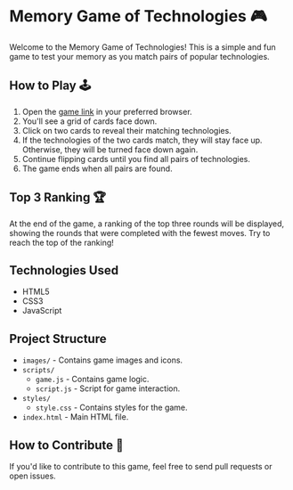 # Memory Game of Technologies 🎮

Welcome to the Memory Game of Technologies! This is a simple and fun game to test your memory as you match pairs of popular technologies.

## How to Play 🕹️

1. Open the [game link](https://eduardapontel.github.io/memory-game/) in your preferred browser.
2. You'll see a grid of cards face down.
3. Click on two cards to reveal their matching technologies.
4. If the technologies of the two cards match, they will stay face up. Otherwise, they will be turned face down again.
5. Continue flipping cards until you find all pairs of technologies.
6. The game ends when all pairs are found.

## Top 3 Ranking 🏆

At the end of the game, a ranking of the top three rounds will be displayed, showing the rounds that were completed with the fewest moves. Try to reach the top of the ranking!

## Technologies Used

- HTML5
- CSS3
- JavaScript

## Project Structure

- `images/` - Contains game images and icons.
- `scripts/`
    - `game.js` - Contains game logic.
    - `script.js` - Script for game interaction.
- `styles/`
  - `style.css` - Contains styles for the game.
- `index.html` - Main HTML file.


## How to Contribute 🤝

If you'd like to contribute to this game, feel free to send pull requests or open issues.
